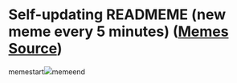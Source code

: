 # Self-updating READMEME (new meme every 5 minutes) ([Memes Source](https://bramses.notion.site/a49c1e962b7646879176ac3b327b6533?v=4d1eda54b170483cb03a40f257231764))

memestart![](https://www.notion.so/image/https%3A%2F%2Fs3-us-west-2.amazonaws.com%2Fsecure.notion-static.com%2F18782d3b-59a0-4339-9753-b679ed24fd66%2F7C031987-3544-4F61-80DF-F89DC0BE1F26.jpeg?table=block&id=e6c6d25d-6a6e-4ad0-b2bd-ff927d7a791b&cache=v2)memeend
